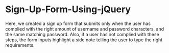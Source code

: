 # Sign-Up-Form-Using-jQuery

Here, we created a sign up form that submits only when the user has complied with the right amount of username and password characters, and the same matching password. Also, if a user has not complied with these steps, the form inputs highlight a side note telling the user to type the right requirements.

